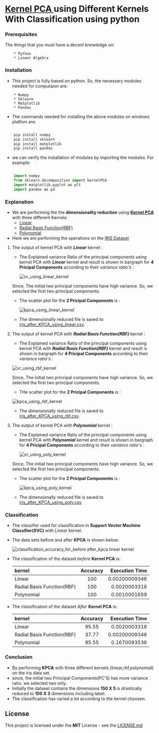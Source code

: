 # [Kernel PCA ](https://scholar.google.co.in/scholar?q=kernel+pca+dimensionality+reduction&hl=en&as_sdt=0&as_vis=1&oi=scholart) using Different Kernels With Classification using python 

   
### Prerequisites

The things that you must have a decent knowledge on: 
```
    * Python
    * Linear Algebra
```

### Installation

* This project is fully based on python. So, the necessary modules needed for computaion are:
```
    * Numpy
    * Sklearm
    * Matplotlib
    * Pandas
```
* The commands needed for installing the above modules on windows platfom are:
```python

    pip install numpy
    pip install sklearn
    pip install matplotlib
    pip install pandas
```
* we can verify the installation of modules by  importing the modules. For example:
```python

    import numpy
    from sklearn.decomposition import kernelPCA 
    import matplotlib.pyplot as plt
    import pandas as pd
```
### Explanation 

* We are performing the the **dimensionality reduction**  using [**Kernel PCA**](http://scikit-learn.org/stable/auto_examples/decomposition/plot_kernel_pca.html)  with three different Kernels: 
     * [Linear](https://stats.stackexchange.com/questions/101344/is-kernel-pca-with-linear-kernel-equivalent-to-standard-pca)
     * [Radial Basis Function(RBF)](https://en.wikipedia.org/wiki/Radial_basis_function_kernel)
     * [Polynomial](https://en.wikipedia.org/wiki/Polynomial_kernel)
 * Here we are performing the operations on the [IRIS Dataset](https://archive.ics.uci.edu/ml/datasets/iris)
     

1. The output of kernel PCA with **_Linear_** kernel : 
     * The Explained variance Ratio of the principal components using kernel PCA with **_Linear_** kernel and result is shown in bargraph for **4 Pricipal Components** according to their _variance ratio's_ :

      
         ![vr_using_linear_kernel](https://user-images.githubusercontent.com/36328597/41507798-9d33a58a-7257-11e8-95c1-81b31b0659f8.png)

      
    Since, The initial two principal components have high variance. So, we selected the first two principal components.
      
      * The scatter plot for the **2 Pricipal Components** is :

      
         ![kpca_using_linear_kernel](https://user-images.githubusercontent.com/36328597/41507794-9c0983e6-7257-11e8-8b2d-1137c3e272b8.png)



   * The dimensionally reduced file is saved to [iris_after_KPCA_using_linear.csv](https://github.com/syamkakarla98/Kernel-PCA-Using-Different-Kernels-With-Classification/blob/master/iris_after_KPCA_using_linear.csv).
 
2. The output of kernel PCA with **_Radial Basis Function(RBF)_** kernel : 
     * The Explained variance Ratio of the principal components using kernel PCA with **_Radial Basis Function(RBF)_** kernel and result is shown in bargraph for **4 Pricipal Components** according to their _variance ratio's_ :

      ![vr_using_rbf_kernel](https://user-images.githubusercontent.com/36328597/41507821-f39ee5c4-7257-11e8-99fc-b90548ff26c3.png)

      
    Since, The initial two principal components have high variance. So, we selected the first two principal components.
      
      * THe scatter plot for the **2 Pricipal Components** is :

      
      ![kpca_using_rbf_kernel](https://user-images.githubusercontent.com/36328597/41507820-f36374ee-7257-11e8-8459-09ed3b43d1ae.JPG)


      * The dimensionally reduced file is saved to [iris_after_KPCA_using_rbf.csv](https://github.com/syamkakarla98/Kernel-PCA-Using-Different-Kernels-With-Classification/blob/master/iris_after_KPCA_using_poly.csv).    
   
3. The output of kernel PCA with **_Polynomial_** kernel : 
     * The Explained variance Ratio of the principal components using kernel PCA with **_Polynomial_** kernel and result is shown in bargraph for **4 Pricipal Components** according to their _variance ratio's_ :

         ![vr_using_poly_kernel](https://user-images.githubusercontent.com/36328597/41507799-9d72765c-7257-11e8-8564-20e07c526b3f.png)

      
    Since, The initial two principal components have high variance. So, we selected the first two principal components.
      
      * The scatter plot for the **2 Pricipal Components** is :

         ![kpca_using_poly_kernel](https://user-images.githubusercontent.com/36328597/41507795-9c73fdac-7257-11e8-9e61-8deddc25203d.JPG)



   * The dimensionally reduced file is saved to [iris_after_KPCA_using_poly.csv](https://github.com/syamkakarla98/Kernel-PCA-Using-Different-Kernels-With-Classification/blob/master/iris_after_KPCA_using_rbf.csv).
   
   
### Classification

   * The classifier used for classification in **Support Vector Machine Classifier(SVC)** with *_Linear_* kernel.
   * The data sets before and after **KPCA** is shown below:
   
       ![classification_accuracy_for_before after_kpca linear kernel](https://user-images.githubusercontent.com/36328597/41507805-a9fff0d4-7257-11e8-8c6f-8868337c9890.PNG)
   
   * The classification of the dataset *_before_* **Kernel PCA** is:
   
      | kernel | Accuracy | Execution Time|
      | :---         |     :---:      |          ---: |
      | Linear   | 100     | 0.00200009346    |
      | Radial Basis Function(RBF)     | 100       | 0.0020003318      |
      | Polynomial   | 100     | 0.0010001659   |
      
   * The classification of the dataset *_After_* **Kernel PCA** is:
   
      | kernel | Accuracy | Execution Time|
      | :---         |     :---:      |          ---: |
      | Linear   | 95.55     | 0.0020003318    |
      | Radial Basis Function(RBF)     | 37.77       | 0.00200009346      |
      | Polynomial   | 95.55     | 0.1670093536   |



### Conclusion 

   * By performing **KPCA** with three different kernels (linear,rbf,polynomial) on the iris data set.
   * since, the initial two Principal Components(PC'S) has more variance ratio. we selected two only.
   * Initially the dataset contains the dimensions **150 X 5** is drastically reduced to **150 X 3** dimensions including label.
   * The classification has varied a lot according to the kernel choosen.
   

## License

This project is licensed under the **MIT** License - see the [LICENSE.md](https://github.com/syamkakarla98/Kernel-PCA-Using-Different-Kernels-With-Classification/blob/master/LICENSE.md)

